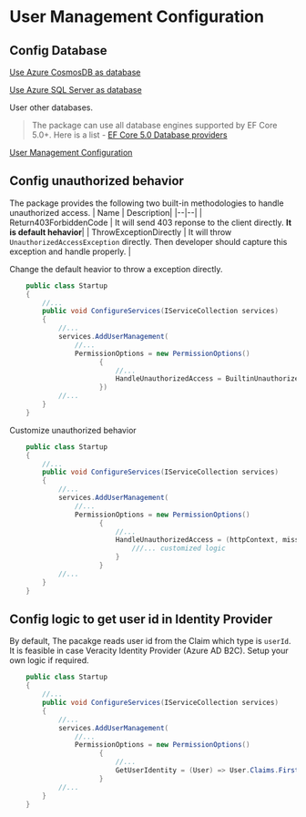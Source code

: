 # User Management Configuration

## Config Database
[Use Azure CosmosDB as database](/articles/userManagement/cosmos)

[Use Azure SQL Server as database](/articles/userManagement/sqlserver)

User other databases.
> The package can use all database engines supported by EF Core 5.0+. Here is a list -  [EF Core 5.0 Database providers](https://docs.microsoft.com/en-us/ef/core/providers/?tabs=dotnet-core-cli)

[User Management Configuration](/articles/userManagement/configuration)

## Config unauthorized behavior
The package provides the following two built-in methodologies to handle unauthorized access. 
| Name | Description|
|--|--|
| Return403ForbiddenCode | It will send 403 reponse to the client directly. **It is default hehavior**|
| ThrowExceptionDirectly | It will throw `UnauthorizedAccessException` directly. Then developer should capture this exception and handle properly. |

Change the default heavior to throw a exception directly.
```cs
    public class Startup
    {
        //...
        public void ConfigureServices(IServiceCollection services)
        {
            //...
            services.AddUserManagement(
                //...
                PermissionOptions = new PermissionOptions()
                      {
                          //...
                          HandleUnauthorizedAccess = BuiltinUnauthorizedAccessHandler.ThrowExceptionDirectly
                      })
            //...
        }
    }
```

Customize unauthorized behavior
```cs
    public class Startup
    {
        //...
        public void ConfigureServices(IServiceCollection services)
        {
            //...
            services.AddUserManagement(
                //...
                PermissionOptions = new PermissionOptions()
                      {
                          //...
                          HandleUnauthorizedAccess = (httpContext, missedPermission) =>{
                              ///... customized logic
                          }
                      }
            //...
        }
    }
```

## Config logic to get user id in Identity Provider
By default, The pacakge reads user id from the Claim which type is `userId`. It is feasible in case Veracity Identity Provider (Azure AD B2C). Setup your own logic if required.
```cs
    public class Startup
    {
        //...
        public void ConfigureServices(IServiceCollection services)
        {
            //...
            services.AddUserManagement(
                //...
                PermissionOptions = new PermissionOptions()
                      {
                          //...
                          GetUserIdentity = (User) => User.Claims.FirstOrDefault(t => t.Type == "http://schemas.xmlsoap.org/ws/2005/05/identity/claims/name")?.Value
                      }
            //...
        }
    }
```